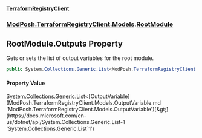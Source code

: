#### [TerraformRegistryClient](index.md 'index')
### [ModPosh.TerraformRegistryClient.Models](ModPosh.TerraformRegistryClient.Models.md 'ModPosh.TerraformRegistryClient.Models').[RootModule](ModPosh.TerraformRegistryClient.Models.RootModule.md 'ModPosh.TerraformRegistryClient.Models.RootModule')

## RootModule.Outputs Property

Gets or sets the list of output variables for the root module.

```csharp
public System.Collections.Generic.List<ModPosh.TerraformRegistryClient.Models.OutputVariable> Outputs { get; set; }
```

#### Property Value
[System.Collections.Generic.List&lt;](https://docs.microsoft.com/en-us/dotnet/api/System.Collections.Generic.List-1 'System.Collections.Generic.List`1')[OutputVariable](ModPosh.TerraformRegistryClient.Models.OutputVariable.md 'ModPosh.TerraformRegistryClient.Models.OutputVariable')[&gt;](https://docs.microsoft.com/en-us/dotnet/api/System.Collections.Generic.List-1 'System.Collections.Generic.List`1')